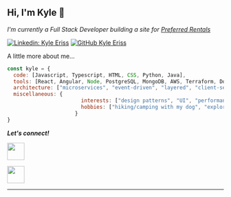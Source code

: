 <h2> Hi, I'm Kyle 👋 </h2>

<p><em>I'm currently a Full Stack Developer building a site for <a href="https://preferred-rentals.vercel.app/">Preferred Rentals</a></em></p>

[![Linkedin: Kyle Eriss](https://img.shields.io/badge/Kyle-Eriss?style=plastic&logo=Linkedin&logoColor=white&color=blue&link=https%3A%2F%2Fwww.linkedin.com%2Fin%2Fkyle-eriss%2F)](https://www.linkedin.com/in/kyle-eriss/)
[![GitHub Kyle Eriss](https://img.shields.io/badge/Kyle-Eriss?style=plastic&logo=Github&logoColor=white&logoSize=auto&color=grey&link=https%3A%2F%2Fgithub.com%2FKyleEriss%2F
)](https://github.com/KyleEriss)


A little more about me...  

```javascript
const kyle = {
  code: [Javascript, Typescript, HTML, CSS, Python, Java],
  tools: [React, Angular, Node, PostgreSQL, MongoDB, AWS, Terraform, Docker],
  architecture: ["microservices", "event-driven", "layered", "client-server"],
  miscellaneous: {
                        interests: ["design patterns", "UI", "performance optimization", "networking with other devs"],
                        hobbies: ["hiking/camping with my dog", "exploring new places on my motorcycle"],
                      }
}
```

<em><b>Let's connect!</b></em>

[<img src='https://www.vectorlogo.zone/logos/linkedin/linkedin-icon.svg' height='40' width='40'>](https://www.linkedin.com/in/kyle-eriss/)

[<img src='https://www.vectorlogo.zone/logos/gmail/gmail-icon.svg' height='40' width='40'>](mailto:kyle.eriss@gmail.com)

---

<!--
**KyleEriss/KyleEriss** is a ✨ _special_ ✨ repository because its `README.md` (this file) appears on your GitHub profile.

Here are some ideas to get you started:

- 🔭 I’m currently working on ...
- 🌱 I’m currently learning ...
- 👯 I’m looking to collaborate on ...
- 🤔 I’m looking for help with ...
- 💬 Ask me about ...
- 📫 How to reach me: ...
- 😄 Pronouns: ...
- ⚡ Fun fact: ...
-->
